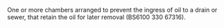 ﻿One or more chambers arranged to prevent the ingress of oil to a drain or sewer, that retain the oil for later removal (BS6100 330 67316).